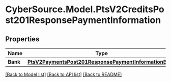# CyberSource.Model.PtsV2CreditsPost201ResponsePaymentInformation
## Properties

Name | Type | Description | Notes
------------ | ------------- | ------------- | -------------
**Bank** | [**PtsV2PaymentsPost201ResponsePaymentInformationBank**](PtsV2PaymentsPost201ResponsePaymentInformationBank.md) |  | [optional] 

[[Back to Model list]](../README.md#documentation-for-models) [[Back to API list]](../README.md#documentation-for-api-endpoints) [[Back to README]](../README.md)

